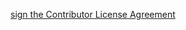 <a href="https://www.clahub.com/agreements/Civcraft/Humbug">sign the Contributor License Agreement</a>
